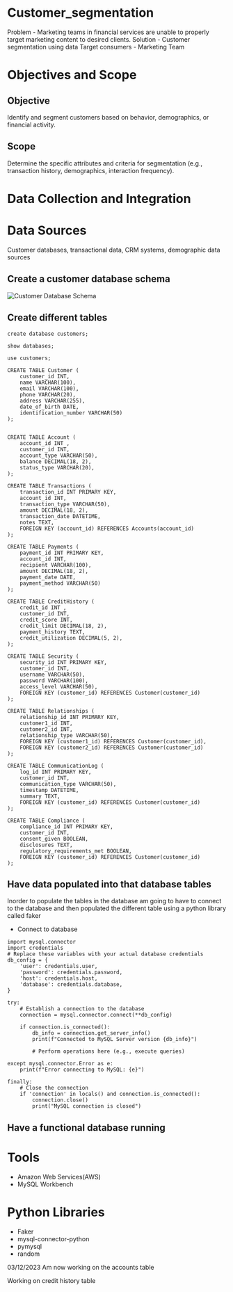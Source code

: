 #  Customer_segmentation
Problem - Marketing teams in financial services are unable to properly target marketing content to desired clients.
Solution - Customer segmentation using data 
Target consumers - Marketing Team

#  Objectives and Scope
## Objective
Identify and segment customers based on behavior, demographics, or financial activity.

## Scope
Determine the specific attributes and criteria for segmentation (e.g., transaction history, demographics, interaction frequency).

# Data Collection and Integration
# Data Sources
Customer databases, transactional data, CRM systems, demographic data sources

## Create a customer database schema 

![Customer Database Schema](customer_segmentation\data_engineering\images\customer_database_schema_version_1.png)

## Create different tables 
```
create database customers;

show databases;

use customers;

CREATE TABLE Customer (
    customer_id INT,
    name VARCHAR(100),
    email VARCHAR(100),
    phone VARCHAR(20),
    address VARCHAR(255),
    date_of_birth DATE,
    identification_number VARCHAR(50)
);


CREATE TABLE Account (
    account_id INT ,
    customer_id INT,
    account_type VARCHAR(50),
    balance DECIMAL(18, 2),
    status_type VARCHAR(20),
);

CREATE TABLE Transactions (
    transaction_id INT PRIMARY KEY,
    account_id INT,
    transaction_type VARCHAR(50),
    amount DECIMAL(18, 2),
    transaction_date DATETIME,
    notes TEXT,
    FOREIGN KEY (account_id) REFERENCES Accounts(account_id)
);

CREATE TABLE Payments (
    payment_id INT PRIMARY KEY,
    account_id INT,
    recipient VARCHAR(100),
    amount DECIMAL(18, 2),
    payment_date DATE,
    payment_method VARCHAR(50)
);

CREATE TABLE CreditHistory (
    credit_id INT ,
    customer_id INT,
    credit_score INT,
    credit_limit DECIMAL(18, 2),
    payment_history TEXT,
    credit_utilization DECIMAL(5, 2),
);

CREATE TABLE Security (
    security_id INT PRIMARY KEY,
    customer_id INT,
    username VARCHAR(50),
    password VARCHAR(100),
    access_level VARCHAR(50),
    FOREIGN KEY (customer_id) REFERENCES Customer(customer_id)
);

CREATE TABLE Relationships (
    relationship_id INT PRIMARY KEY,
    customer1_id INT,
    customer2_id INT,
    relationship_type VARCHAR(50),
    FOREIGN KEY (customer1_id) REFERENCES Customer(customer_id),
    FOREIGN KEY (customer2_id) REFERENCES Customer(customer_id)
);

CREATE TABLE CommunicationLog (
    log_id INT PRIMARY KEY,
    customer_id INT,
    communication_type VARCHAR(50),
    timestamp DATETIME,
    summary TEXT,
    FOREIGN KEY (customer_id) REFERENCES Customer(customer_id)
);

CREATE TABLE Compliance (
    compliance_id INT PRIMARY KEY,
    customer_id INT,
    consent_given BOOLEAN,
    disclosures TEXT,
    regulatory_requirements_met BOOLEAN,
    FOREIGN KEY (customer_id) REFERENCES Customer(customer_id)
);
```
## Have data populated into that database tables
Inorder to populate the tables in the database am going to have to connect to the database and then populated the different table using a python library called faker

- Connect to database
```
import mysql.connector
import credentials
# Replace these variables with your actual database credentials
db_config = {
    'user': credentials.user,
    'password': credentials.password,
    'host': credentials.host,
    'database': credentials.database,
}

try:
    # Establish a connection to the database
    connection = mysql.connector.connect(**db_config)

    if connection.is_connected():
        db_info = connection.get_server_info()
        print(f"Connected to MySQL Server version {db_info}")

        # Perform operations here (e.g., execute queries)

except mysql.connector.Error as e:
    print(f"Error connecting to MySQL: {e}")

finally:
    # Close the connection
    if 'connection' in locals() and connection.is_connected():
        connection.close()
        print("MySQL connection is closed")
```


## Have a functional database running



# Tools
-   Amazon Web Services(AWS)
-   MySQL Workbench

# Python Libraries
-   Faker
-   mysql-connector-python
-   pymysql
-   random


03/12/2023
Am now working on the accounts table

Working on credit history table